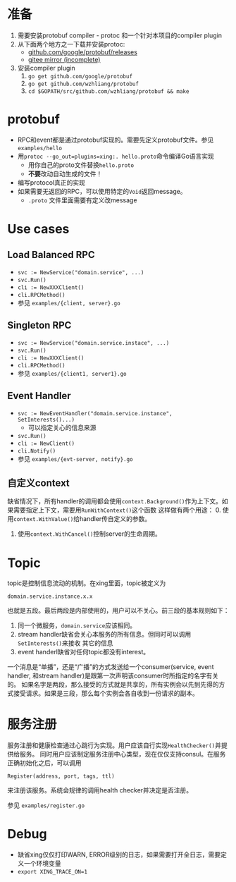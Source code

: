 # 准备
1. 需要安装protobuf compiler - protoc 和一个针对本项目的compiler plugin
1. 从下面两个地方之一下载并安装protoc:
    * [github.com/google/protobuf/releases](https://github.com/google/protobuf/releases)
    * [gitee mirror (incomplete)](https://gitee.com/wisecloud/protobuf/attach_files)
1. 安装compiler plugin
    1. `go get github.com/google/protobuf`
    1. `go get github.com/wzhliang/protobuf`
    1. `cd $GOPATH/src/github.com/wzhliang/protobuf && make`


# protobuf
* RPC和event都是通过protobuf实现的。需要先定义protobuf文件。参见`examples/hello`
* 用`protoc --go_out=plugins=xing:. hello.proto`命令编译Go语言实现
    * 用你自己的proto文件替换`hello.proto`
    * **不要**改动自动生成的文件！
* 编写protocol真正的实现
* 如果需要无返回的RPC，可以使用特定的`Void`返回message。
    * `.proto` 文件里面需要有定义改message


# Use cases
## Load Balanced RPC
* `svc := NewService("domain.service", ...)`
* `svc.Run()`
* `cli := NewXXXClient()`
* `cli.RPCMethod()`
* 参见 `examples/{client, server}.go`

## Singleton RPC
* `svc := NewService("domain.service.instace", ...)`
* `svc.Run()`
* `cli := NewXXXClient()`
* `cli.RPCMethod()`
* 参见 `examples/{client1, server1}.go`

## Event Handler
* `svc := NewEventHandler("domain.service.instance", SetInterests()...)`
    * 可以指定关心的信息来源
* `svc.Run()`
* `cli := NewClient()`
* `cli.Notify()`
* 参见 `examples/{evt-server, notify}.go`

## 自定义context
缺省情况下，所有handler的调用都会使用`context.Background()`作为上下文。如果需要指定上下文，需要用`RunWithContext()`这个函数
这样做有两个用途：
0. 使用`context.WithValue()`给handler传自定义的参数。
1. 使用`context.WithCancel()`控制server的生命周期。


# Topic
topic是控制信息流动的机制。在xing里面，topic被定义为

    domain.service.instance.x.x

也就是五段。最后两段是内部使用的，用户可以不关心。前三段的基本规则如下：

1. 同一个微服务，`domain.service`应该相同。
1. stream handler缺省会关心本服务的所有信息。但同时可以调用`SetInterests()`来接收
   其它的信息
1. event handerl缺省对任何topic都没有interest。

一个消息是“单播”，还是“广播”的方式发送给一个consumer(service, event handler, 和stream handler)是跟第一次声明该consumer时所指定的名字有关的。
如果名字是两段，那么接受的方式就是共享的，所有实例会以先到先得的方式接受请求。如果是三段，那么每个实例会各自收到一份请求的副本。


# 服务注册
服务注册和健康检查通过心跳行为实现。用户应该自行实现`HealthChecker()`并提供给服务。
同时用户应该制定服务注册中心类型，现在仅仅支持consul。在服务正确初始化之后，可以调用

    Register(address, port, tags, ttl)

来注册该服务。系统会规律的调用health checker并决定是否注册。

参见 `examples/register.go`


# Debug
* 缺省xing仅仅打印WARN, ERROR级别的日志，如果需要打开全日志，需要定义一个环境变量
* `export XING_TRACE_ON=1`
